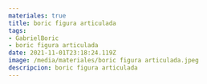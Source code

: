 ```yaml
---
materiales: true
title: boric figura articulada
tags:
- GabrielBoric
- boric figura articulada
date: 2021-11-01T23:18:24.119Z
image: /media/materiales/boric figura articulada.jpeg
descripcion: boric figura articulada
---
```

